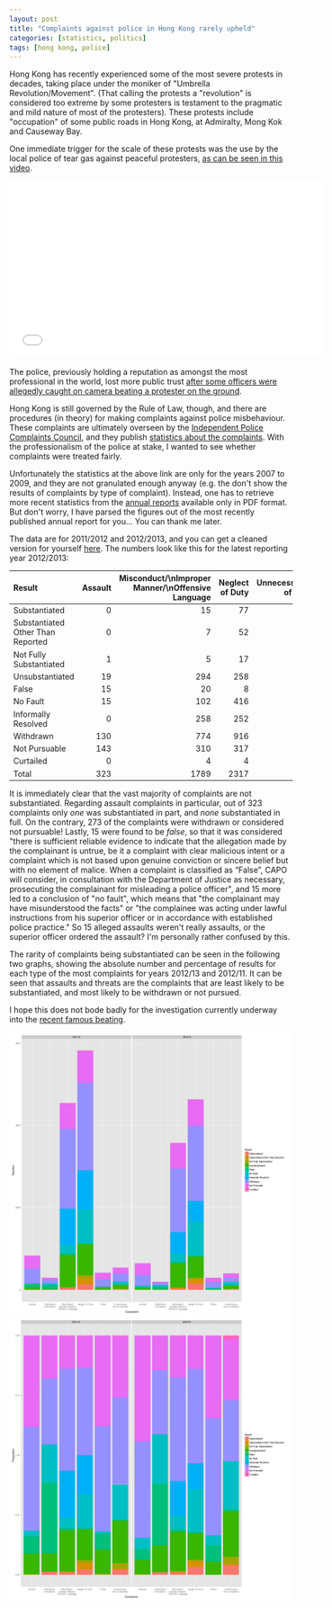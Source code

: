 ```yaml
---
layout: post
title: "Complaints against police in Hong Kong rarely upheld"
categories: [statistics, politics]
tags: [hong kong, police]
---
```



Hong Kong has recently experienced some of the most severe protests in decades, taking place under the moniker of "Umbrella Revolution/Movement". (That calling the protests a "revolution" is considered too extreme by some protesters is testament to the pragmatic and mild nature of most of the protesters). These protests include "occupation" of some public roads in Hong Kong, at Admiralty, Mong Kok and Causeway Bay.

One immediate trigger for the scale of these protests was the use by the local police of tear gas against peaceful protesters, [as can be seen in this video](https://www.youtube.com/watch?v=ZO6okfun90k).

<iframe width="560" height="315" src="//www.youtube.com/embed/ZO6okfun90k" frameborder="0" allowfullscreen></iframe>

The police, previously holding a reputation as amongst the most professional in the world, lost more public trust [after some officers were allegedly caught on camera beating a protester on the ground](https://www.youtube.com/watch?v=P2aITGfN0qk).

Hong Kong is still governed by the Rule of Law, though, and there are procedures (in theory) for making complaints against police misbehaviour. These complaints are ultimately overseen by the [Independent Police Complaints Council](http://www.ipcc.gov.hk/index.html), and they publish [statistics about the complaints](http://www.ipcc.gov.hk/en/statistics_nature.html). With the professionalism of the police at stake, I wanted to see whether complaints were treated fairly.

Unfortunately the statistics at the above link are only for the years 2007 to 2009, and they are not granulated enough anyway (e.g. the don't show the results of complaints by type of complaint). Instead, one has to retrieve more recent statistics from the [annual reports](http://www.ipcc.gov.hk/en/reports_annual.html) available only in PDF format. But don't worry, I have parsed the figures out of the most recently published annual report for you... You can thank me later.

The data are for 2011/2012 and 2012/2013, and you can get a cleaned version for yourself [here](https://raw.githubusercontent.com/slygent/dataguruhk/master/figs/2014-11-11-police-complaints/police.csv). The numbers look like this for the latest reporting year 2012/2013:



|Result                                |     Assault|     Misconduct/\nImproper Manner/\nOffensive Language|     Neglect of Duty|     Unnecessary\nUse of Authority|     Fabrication\nof Evidence|     Threat|     Police Procedures|     Other\nOffences|     Total|
|:-------------------------------------|-----------:|-----------------------------------------------------:|-------------------:|---------------------------------:|----------------------------:|----------:|---------------------:|-------------------:|---------:|
|Substantiated                         |           0|                                                    15|                  77|                                 8|                            1|          0|                     0|                   0|       101|
|Substantiated Other Than Reported     |           0|                                                     7|                  52|                                 1|                            0|          0|                     1|                   0|        61|
|Not Fully Substantiated               |           1|                                                     5|                  17|                                 6|                            0|          0|                     0|                   0|        29|
|Unsubstantiated                       |          19|                                                   294|                 258|                                38|                           11|          8|                     2|                   0|       630|
|False                                 |          15|                                                    20|                   8|                                 2|                           25|         10|                     0|                   1|        81|
|No Fault                              |          15|                                                   102|                 416|                                40|                           20|          6|                     6|                   0|       605|
|Informally Resolved                   |           0|                                                   258|                 252|                                 0|                            0|          0|                     1|                   0|       511|
|Withdrawn                             |         130|                                                   774|                 916|                                51|                           26|         71|                     1|                   1|      1970|
|Not Pursuable                         |         143|                                                   310|                 317|                                51|                           14|         50|                     0|                   0|       885|
|Curtailed                             |           0|                                                     4|                   4|                                 3|                            0|          0|                     0|                   0|        11|
|Total                                 |         323|                                                  1789|                2317|                               200|                           97|        145|                    11|                   2|      4884|

It is immediately clear that the vast majority of complaints are not substantiated. Regarding assault complaints in particular, out of 323 complaints only *one* was substantiated in part, and *none* substantiated in full. On the contrary, 273 of the complaints were withdrawn or considered not pursuable! Lastly, 15 were found to be _false_, so that it was considered "there is sufficient reliable evidence to indicate that the allegation made by the complainant is untrue, be it a complaint with clear malicious intent or a complaint which is not based upon genuine conviction or sincere belief but with no element of malice.  When a complaint is classified as “False”, CAPO will consider, in consultation with the Department of Justice as necessary, prosecuting the complainant for misleading a police officer", and 15 more led to a conclusion of "no fault", which means that "the complainant may have misunderstood the facts" or "the complainee was acting under lawful instructions from his superior officer or in accordance with established police practice." So 15 alleged assaults weren't really assaults, or the superior officer ordered the assault? I'm personally rather confused by this.

The rarity of complaints being substantiated can be seen in the following two graphs, showing the absolute number and percentage of results for each type of the most complaints for years 2012/13 and 2012/11. It can be seen that assaults and threats are the complaints that are least likely to be substantiated, and most likely to be withdrawn or not pursued. 

I hope this does not bode badly for the investigation currently underway into the [recent famous beating](https://www.youtube.com/watch?v=P2aITGfN0qk).


![center](/../figs/2014-11-11-police-complaints/unnamed-chunk-5-1.png) 
![center](/../figs/2014-11-11-police-complaints/unnamed-chunk-6-1.png) 
